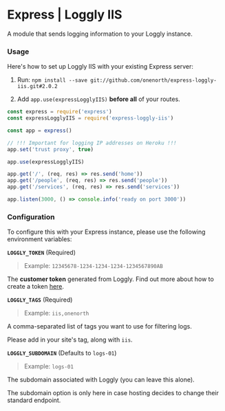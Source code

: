 # Express | Loggly IIS

A module that sends logging information to your Loggly instance.

### Usage

Here's how to set up Loggly IIS with your existing Express server:

1. Run: `npm install --save git://github.com/onenorth/express-loggly-iis.git#2.0.2`

1. Add `app.use(expressLogglyIIS)` __before all__ of your routes.


```js
const express = require('express')
const expressLogglyIIS = require('express-loggly-iis')

const app = express()

// !!! Important for logging IP addresses on Heroku !!!
app.set('trust proxy', true)

app.use(expressLogglyIIS)

app.get('/', (req, res) => res.send('home'))
app.get('/people', (req, res) => res.send('people'))
app.get('/services', (req, res) => res.send('services'))

app.listen(3000, () => console.info('ready on port 3000'))
```


### Configuration

To configure this with your Express instance, please use the following environment variables:


__`LOGGLY_TOKEN`__ (Required)
> Example: `12345678-1234-1234-1234-1234567890AB`

The __customer token__ generated from Loggly. Find out more about how to create a token [here](https://www.loggly.com/docs/customer-token-authentication-token/).


__`LOGGLY_TAGS`__ (Required)
> Example: `iis,onenorth`

A comma-separated list of tags you want to use for filtering logs.

Please add in your site's tag, along with `iis`.


__`LOGGLY_SUBDOMAIN`__ (Defaults to `logs-01`)
> Example: `logs-01`

The subdomain associated with Loggly (you can leave this alone).

The subdomain option is only here in case hosting decides to change their standard endpoint.
